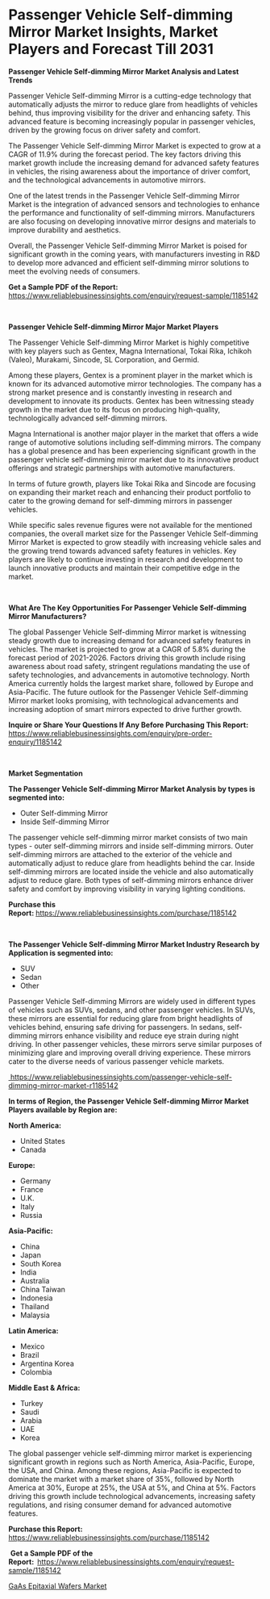 <p><h1>Passenger Vehicle Self-dimming Mirror Market Insights, Market Players and Forecast Till 2031</h1></p><p><strong>Passenger Vehicle Self-dimming Mirror Market Analysis and Latest Trends</strong></p>
<p><p>Passenger Vehicle Self-dimming Mirror is a cutting-edge technology that automatically adjusts the mirror to reduce glare from headlights of vehicles behind, thus improving visibility for the driver and enhancing safety. This advanced feature is becoming increasingly popular in passenger vehicles, driven by the growing focus on driver safety and comfort.</p><p>The Passenger Vehicle Self-dimming Mirror Market is expected to grow at a CAGR of 11.9% during the forecast period. The key factors driving this market growth include the increasing demand for advanced safety features in vehicles, the rising awareness about the importance of driver comfort, and the technological advancements in automotive mirrors.</p><p>One of the latest trends in the Passenger Vehicle Self-dimming Mirror Market is the integration of advanced sensors and technologies to enhance the performance and functionality of self-dimming mirrors. Manufacturers are also focusing on developing innovative mirror designs and materials to improve durability and aesthetics.</p><p>Overall, the Passenger Vehicle Self-dimming Mirror Market is poised for significant growth in the coming years, with manufacturers investing in R&D to develop more advanced and efficient self-dimming mirror solutions to meet the evolving needs of consumers.</p></p>
<p><strong>Get a Sample PDF of the Report:&nbsp;</strong> <a href="https://www.reliablebusinessinsights.com/enquiry/request-sample/1185142">https://www.reliablebusinessinsights.com/enquiry/request-sample/1185142</a></p>
<p>&nbsp;</p>
<p><strong>Passenger Vehicle Self-dimming Mirror Major Market Players</strong></p>
<p><p>The Passenger Vehicle Self-dimming Mirror Market is highly competitive with key players such as Gentex, Magna International, Tokai Rika, Ichikoh (Valeo), Murakami, Sincode, SL Corporation, and Germid.</p><p>Among these players, Gentex is a prominent player in the market which is known for its advanced automotive mirror technologies. The company has a strong market presence and is constantly investing in research and development to innovate its products. Gentex has been witnessing steady growth in the market due to its focus on producing high-quality, technologically advanced self-dimming mirrors.</p><p>Magna International is another major player in the market that offers a wide range of automotive solutions including self-dimming mirrors. The company has a global presence and has been experiencing significant growth in the passenger vehicle self-dimming mirror market due to its innovative product offerings and strategic partnerships with automotive manufacturers.</p><p>In terms of future growth, players like Tokai Rika and Sincode are focusing on expanding their market reach and enhancing their product portfolio to cater to the growing demand for self-dimming mirrors in passenger vehicles.</p><p>While specific sales revenue figures were not available for the mentioned companies, the overall market size for the Passenger Vehicle Self-dimming Mirror Market is expected to grow steadily with increasing vehicle sales and the growing trend towards advanced safety features in vehicles. Key players are likely to continue investing in research and development to launch innovative products and maintain their competitive edge in the market.</p></p>
<p>&nbsp;</p>
<p><strong>What Are The Key Opportunities For Passenger Vehicle Self-dimming Mirror Manufacturers?</strong></p>
<p><p>The global Passenger Vehicle Self-dimming Mirror market is witnessing steady growth due to increasing demand for advanced safety features in vehicles. The market is projected to grow at a CAGR of 5.8% during the forecast period of 2021-2026. Factors driving this growth include rising awareness about road safety, stringent regulations mandating the use of safety technologies, and advancements in automotive technology. North America currently holds the largest market share, followed by Europe and Asia-Pacific. The future outlook for the Passenger Vehicle Self-dimming Mirror market looks promising, with technological advancements and increasing adoption of smart mirrors expected to drive further growth.</p></p>
<p><strong>Inquire or Share Your Questions If Any Before Purchasing This Report:</strong> <a href="https://www.reliablebusinessinsights.com/enquiry/pre-order-enquiry/1185142">https://www.reliablebusinessinsights.com/enquiry/pre-order-enquiry/1185142</a></p>
<p>&nbsp;</p>
<p><strong>Market Segmentation</strong></p>
<p><strong>The Passenger Vehicle Self-dimming Mirror Market Analysis by types is segmented into:</strong></p>
<p><ul><li>Outer Self-dimming Mirror</li><li>Inside Self-dimming Mirror</li></ul></p>
<p><p>The passenger vehicle self-dimming mirror market consists of two main types - outer self-dimming mirrors and inside self-dimming mirrors. Outer self-dimming mirrors are attached to the exterior of the vehicle and automatically adjust to reduce glare from headlights behind the car. Inside self-dimming mirrors are located inside the vehicle and also automatically adjust to reduce glare. Both types of self-dimming mirrors enhance driver safety and comfort by improving visibility in varying lighting conditions.</p></p>
<p><strong>Purchase this Report:&nbsp;</strong><a href="https://www.reliablebusinessinsights.com/purchase/1185142">https://www.reliablebusinessinsights.com/purchase/1185142</a></p>
<p>&nbsp;</p>
<p><strong>The Passenger Vehicle Self-dimming Mirror Market Industry Research by Application is segmented into:</strong></p>
<p><ul><li>SUV</li><li>Sedan</li><li>Other</li></ul></p>
<p><p>Passenger Vehicle Self-dimming Mirrors are widely used in different types of vehicles such as SUVs, sedans, and other passenger vehicles. In SUVs, these mirrors are essential for reducing glare from bright headlights of vehicles behind, ensuring safe driving for passengers. In sedans, self-dimming mirrors enhance visibility and reduce eye strain during night driving. In other passenger vehicles, these mirrors serve similar purposes of minimizing glare and improving overall driving experience. These mirrors cater to the diverse needs of various passenger vehicle markets.</p></p>
<p><a href="https://www.reliablebusinessinsights.com/passenger-vehicle-self-dimming-mirror-market-r1185142">&nbsp;https://www.reliablebusinessinsights.com/passenger-vehicle-self-dimming-mirror-market-r1185142</a></p>
<p><strong>In terms of Region, the Passenger Vehicle Self-dimming Mirror Market Players available by Region are:</strong></p>
<p>
    <p> <strong> North America: </strong>
        <ul>
            <li>United States</li>
            <li>Canada</li>
        </ul>
        </p> 
    <p> <strong> Europe: </strong>
        <ul>
            <li>Germany</li>
            <li>France</li>
            <li>U.K.</li>
            <li>Italy</li>
            <li>Russia</li>
        </ul>
        </p> 
    <p> <strong> Asia-Pacific: </strong>
        <ul>
            <li>China</li>
            <li>Japan</li>
            <li>South Korea</li>
            <li>India</li>
            <li>Australia</li>
            <li>China Taiwan</li>
            <li>Indonesia</li>
            <li>Thailand</li>
            <li>Malaysia</li>
        </ul>
        </p> 
    <p> <strong> Latin America: </strong>
        <ul>
            <li>Mexico</li>
            <li>Brazil</li>
            <li>Argentina Korea</li>
            <li>Colombia</li>
        </ul>
        </p> 
    <p> <strong> Middle East & Africa: </strong>
        <ul>
            <li>Turkey</li>
            <li>Saudi</li>
            <li>Arabia</li>
            <li>UAE</li>
            <li>Korea</li>
        </ul>
    </p>
    </p>
<p><p>The global passenger vehicle self-dimming mirror market is experiencing significant growth in regions such as North America, Asia-Pacific, Europe, the USA, and China. Among these regions, Asia-Pacific is expected to dominate the market with a market share of 35%, followed by North America at 30%, Europe at 25%, the USA at 5%, and China at 5%. Factors driving this growth include technological advancements, increasing safety regulations, and rising consumer demand for advanced automotive features.</p></p>
<p><strong>Purchase this Report: </strong><a href="https://www.reliablebusinessinsights.com/purchase/1185142">https://www.reliablebusinessinsights.com/purchase/1185142</a></p>
<p>&nbsp;<strong>Get a Sample PDF of the Report:&nbsp;&nbsp;</strong><a href="https://www.reliablebusinessinsights.com/enquiry/request-sample/1185142">https://www.reliablebusinessinsights.com/enquiry/request-sample/1185142</a></p>
<p><strong></strong></p>
<p><p><a href="https://view.publitas.com/reportprime-1/gaas-epitaxial-wafers-market-share-and-new-trends-analysis-by-its-type-application-end-use-and-forecast-for-period-from-2024-to-2031/">GaAs Epitaxial Wafers Market</a></p></p>